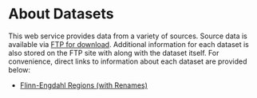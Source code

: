 # About Datasets

This web service provides data from a variety of sources. Source data is
available via [FTP for download](ftp://hazards.cr.usgs.gov/web/hazdev-geoserve-ws/).
Additional information for each dataset is also stored on the FTP site with
along with the dataset itself. For convenience, direct links to information
about each dataset are provided below:

 - [Flinn-Engdahl Regions (with Renames)](ftp://hazards.cr.usgs.gov/web/hazdev-geoserve-ws/FE/README.md)
